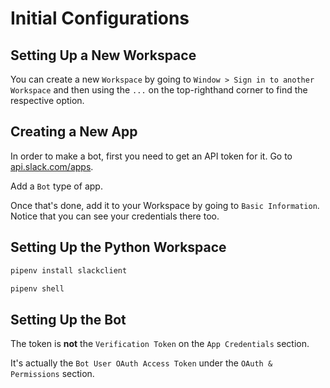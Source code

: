 # Initial Configurations

## Setting Up a New Workspace

You can create a new `Workspace` by going to `Window > Sign in to another Workspace` and then using the `...` on the top-righthand corner to find the respective option.

## Creating a New App

In order to make a bot, first you need to get an API token for it. Go to [api.slack.com/apps](https://api.slack.com/apps).

Add a `Bot` type of app.

Once that's done, add it to your Workspace by going to `Basic Information`. Notice that you can see your credentials there too.

## Setting Up the Python Workspace

```bash
pipenv install slackclient

pipenv shell
```

## Setting Up the Bot

The token is **not** the `Verification Token` on the `App Credentials` section.

It's actually the `Bot User OAuth Access Token` under the `OAuth & Permissions` section.

